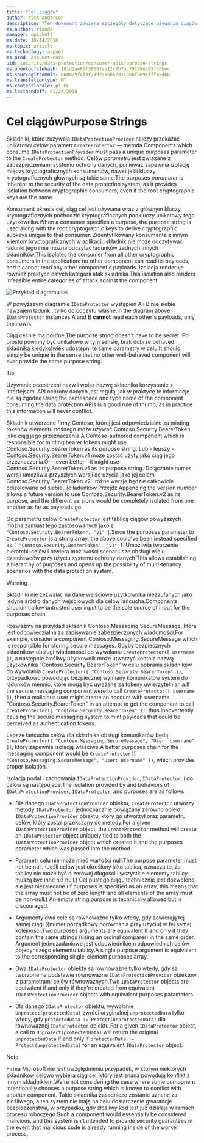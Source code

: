 ```yaml
---
title: "Cel ciągów"
author: rick-anderson
description: "Ten dokument zawiera szczegóły dotyczące używania ciągów cel w interfejsy API ochrony danych platformy ASP.NET Core."
ms.author: riande
manager: wpickett
ms.date: 10/14/2016
ms.topic: article
ms.technology: aspnet
ms.prod: asp.net-core
uid: security/data-protection/consumer-apis/purpose-strings
ms.openlocfilehash: 181d2ae85f38051ea12c7b7ac79198ec05f36bec
ms.sourcegitcommit: 060879fcf3f73d2366b5c811986f8695fff65db8
ms.translationtype: MT
ms.contentlocale: pl-PL
ms.lasthandoff: 01/24/2018
---
```

# <a name="purpose-strings"></a><span data-ttu-id="ea365-103">Cel ciągów</span><span class="sxs-lookup"><span data-stu-id="ea365-103">Purpose Strings</span></span>

<a name="data-protection-consumer-apis-purposes"></a>

<span data-ttu-id="ea365-104">Składniki, które zużywają `IDataProtectionProvider` należy przekazać unikatowy *celów* parametr `CreateProtector` — metoda.</span><span class="sxs-lookup"><span data-stu-id="ea365-104">Components which consume `IDataProtectionProvider` must pass a unique *purposes* parameter to the `CreateProtector` method.</span></span> <span data-ttu-id="ea365-105">Celów *parametru* jest związane z zabezpieczeniami systemu ochrony danych, ponieważ zapewnia izolację między kryptograficznych konsumentów, nawet jeśli kluczy kryptograficznych głównych są takie same.</span><span class="sxs-lookup"><span data-stu-id="ea365-105">The purposes *parameter* is inherent to the security of the data protection system, as it provides isolation between cryptographic consumers, even if the root cryptographic keys are the same.</span></span>

<span data-ttu-id="ea365-106">Konsument określa cel, ciąg cel jest używana wraz z głównym kluczy kryptograficznych pochodzić kryptograficznych podkluczy unikatowy tego użytkownika.</span><span class="sxs-lookup"><span data-stu-id="ea365-106">When a consumer specifies a purpose, the purpose string is used along with the root cryptographic keys to derive cryptographic subkeys unique to that consumer.</span></span> <span data-ttu-id="ea365-107">Zidentyfikowany konsumenta z innym klientom kryptograficznych w aplikacji: składnik nie może odczytywać ładunki jego i nie można odczytać ładunków żadnych innych składników.</span><span class="sxs-lookup"><span data-stu-id="ea365-107">This isolates the consumer from all other cryptographic consumers in the application: no other component can read its payloads, and it cannot read any other component's payloads.</span></span> <span data-ttu-id="ea365-108">Izolacja renderuje również praktyce całych kategorii atak składnika.</span><span class="sxs-lookup"><span data-stu-id="ea365-108">This isolation also renders infeasible entire categories of attack against the component.</span></span>

![Przykład diagramu cel](purpose-strings/_static/purposes.png)

<span data-ttu-id="ea365-110">W powyższym diagramie `IDataProtector` wystąpień A i B **nie** siebie nawzajem ładunki, tylko do odczytu własne.</span><span class="sxs-lookup"><span data-stu-id="ea365-110">In the diagram above, `IDataProtector` instances A and B **cannot** read each other's payloads, only their own.</span></span>

<span data-ttu-id="ea365-111">Ciąg cel nie ma poufne.</span><span class="sxs-lookup"><span data-stu-id="ea365-111">The purpose string doesn't have to be secret.</span></span> <span data-ttu-id="ea365-112">Po prostu powinny być unikatowe w tym sensie, brak dobrze behaved składnika kiedykolwiek udostępni te same parametry w celu.</span><span class="sxs-lookup"><span data-stu-id="ea365-112">It should simply be unique in the sense that no other well-behaved component will ever provide the same purpose string.</span></span>

>[!TIP]
> <span data-ttu-id="ea365-113">Używanie przestrzeni nazw i wpisz nazwę składnika korzystanie z interfejsami API ochrony danych jest regułą, jak w praktyce te informacje nie są zgodne.</span><span class="sxs-lookup"><span data-stu-id="ea365-113">Using the namespace and type name of the component consuming the data protection APIs is a good rule of thumb, as in practice this information will never conflict.</span></span>
>
><span data-ttu-id="ea365-114">Składnik utworzone firmy Contoso, której jest odpowiedzialne za minting tokenów elementu nośnego może używać Contoso.Security.BearerToken jako ciąg jego przeznaczenia.</span><span class="sxs-lookup"><span data-stu-id="ea365-114">A Contoso-authored component which is responsible for minting bearer tokens might use Contoso.Security.BearerToken as its purpose string.</span></span> <span data-ttu-id="ea365-115">Lub - lepszy - Contoso.Security.BearerToken.v1 może zostać użyty jako ciąg jego przeznaczenia.</span><span class="sxs-lookup"><span data-stu-id="ea365-115">Or - even better - it might use Contoso.Security.BearerToken.v1 as its purpose string.</span></span> <span data-ttu-id="ea365-116">Dołączanie numer wersji umożliwia przyszłych wersji do użycia jako jej celem Contoso.Security.BearerToken.v2 i różne wersje będzie całkowicie odizolowane od siebie, ile ładunków Przejdź.</span><span class="sxs-lookup"><span data-stu-id="ea365-116">Appending the version number allows a future version to use Contoso.Security.BearerToken.v2 as its purpose, and the different versions would be completely isolated from one another as far as payloads go.</span></span>

<span data-ttu-id="ea365-117">Od parametru celów `CreateProtector` jest tablicą ciągów powyższych można zamiast tego zastosowanych jako `[ "Contoso.Security.BearerToken", "v1" ]`.</span><span class="sxs-lookup"><span data-stu-id="ea365-117">Since the purposes parameter to `CreateProtector` is a string array, the above could've been instead specified as `[ "Contoso.Security.BearerToken", "v1" ]`.</span></span> <span data-ttu-id="ea365-118">Umożliwia tworzenie hierarchii celów i otwiera możliwości scenariusze obsługi wielu dzierżawców przy użyciu systemu ochrony danych.</span><span class="sxs-lookup"><span data-stu-id="ea365-118">This allows establishing a hierarchy of purposes and opens up the possibility of multi-tenancy scenarios with the data protection system.</span></span>

<a name="data-protection-contoso-purpose"></a>

>[!WARNING]
> <span data-ttu-id="ea365-119">Składniki nie zezwalać na dane wejściowe użytkownika niezaufanych jako jedyne źródło danych wejściowych dla celów łańcucha.</span><span class="sxs-lookup"><span data-stu-id="ea365-119">Components shouldn't allow untrusted user input to be the sole source of input for the purposes chain.</span></span>
>
><span data-ttu-id="ea365-120">Rozważmy na przykład składnik Contoso.Messaging.SecureMessage, która jest odpowiedzialna za zapisywanie zabezpieczonych wiadomości.</span><span class="sxs-lookup"><span data-stu-id="ea365-120">For example, consider a component Contoso.Messaging.SecureMessage which is responsible for storing secure messages.</span></span> <span data-ttu-id="ea365-121">Gdyby bezpiecznych składników obsługi wiadomości do wywołania `CreateProtector([ username ])`, a następnie złośliwy użytkownik może utworzyć konto z nazwą użytkownika "Contoso.Security.BearerToken" w celu pobrania składników do wywołania `CreateProtector([ "Contoso.Security.BearerToken" ])`, przypadkowo powodując bezpiecznej wymiany komunikatów system do ładunków mennic, które mogą być uważane za tokeny uwierzytelniania.</span><span class="sxs-lookup"><span data-stu-id="ea365-121">If the secure messaging component were to call `CreateProtector([ username ])`, then a malicious user might create an account with username "Contoso.Security.BearerToken" in an attempt to get the component to call `CreateProtector([ "Contoso.Security.BearerToken" ])`, thus inadvertently causing the secure messaging system to mint payloads that could be perceived as authentication tokens.</span></span>
>
><span data-ttu-id="ea365-122">Lepsze łańcucha celów dla składnika obsługi komunikatów będą `CreateProtector([ "Contoso.Messaging.SecureMessage", "User: username" ])`, który zapewnia izolację właściwe.</span><span class="sxs-lookup"><span data-stu-id="ea365-122">A better purposes chain for the messaging component would be `CreateProtector([ "Contoso.Messaging.SecureMessage", "User: username" ])`, which provides proper isolation.</span></span>

<span data-ttu-id="ea365-123">Izolacja podał i zachowania `IDataProtectionProvider`, `IDataProtector`, i do celów są następujące:</span><span class="sxs-lookup"><span data-stu-id="ea365-123">The isolation provided by and behaviors of `IDataProtectionProvider`, `IDataProtector`, and purposes are as follows:</span></span>

* <span data-ttu-id="ea365-124">Dla danego `IDataProtectionProvider` obiektu, `CreateProtector` utworzy metody `IDataProtector` jednoznacznie powiązany zarówno obiekt `IDataProtectionProvider` obiektu, który go utworzył oraz parametru celów, który został przekazany do metody.</span><span class="sxs-lookup"><span data-stu-id="ea365-124">For a given `IDataProtectionProvider` object, the `CreateProtector` method will create an `IDataProtector` object uniquely tied to both the `IDataProtectionProvider` object which created it and the purposes parameter which was passed into the method.</span></span>

* <span data-ttu-id="ea365-125">Parametr celu nie może mieć wartości null.</span><span class="sxs-lookup"><span data-stu-id="ea365-125">The purpose parameter must not be null.</span></span> <span data-ttu-id="ea365-126">(Jeśli celów jest określony jako tablica, oznacza to, że tablicy nie może być o zerowej długości i wszystkie elementy tablicy muszą być inne niż null.) Cel pustego ciągu technicznie jest dozwolone, ale jest niezalecane.</span><span class="sxs-lookup"><span data-stu-id="ea365-126">(If purposes is specified as an array, this means that the array must not be of zero length and all elements of the array must be non-null.) An empty string purpose is technically allowed but is discouraged.</span></span>

* <span data-ttu-id="ea365-127">Argumenty dwa cele są równoważne tylko wtedy, gdy zawierają tej samej ciągi ({numer porządkowy porównania przy użyciu) w tej samej kolejności.</span><span class="sxs-lookup"><span data-stu-id="ea365-127">Two purposes arguments are equivalent if and only if they contain the same strings (using an ordinal comparer) in the same order.</span></span> <span data-ttu-id="ea365-128">Argument jednozadaniowe jest odpowiednikiem odpowiednich celów pojedynczego elementu tablicy.</span><span class="sxs-lookup"><span data-stu-id="ea365-128">A single purpose argument is equivalent to the corresponding single-element purposes array.</span></span>

* <span data-ttu-id="ea365-129">Dwa `IDataProtector` obiekty są równoważne tylko wtedy, gdy są tworzone na podstawie równoważne `IDataProtectionProvider` obiektów z parametrami celów równoważnych.</span><span class="sxs-lookup"><span data-stu-id="ea365-129">Two `IDataProtector` objects are equivalent if and only if they're created from equivalent `IDataProtectionProvider` objects with equivalent purposes parameters.</span></span>

* <span data-ttu-id="ea365-130">Dla danego `IDataProtector` obiektu, wywołanie `Unprotect(protectedData)` zwróci oryginalnej `unprotectedData` tylko wtedy, gdy `protectedData := Protect(unprotectedData)` dla równoważnej `IDataProtector` obiektu.</span><span class="sxs-lookup"><span data-stu-id="ea365-130">For a given `IDataProtector` object, a call to `Unprotect(protectedData)` will return the original `unprotectedData` if and only if `protectedData := Protect(unprotectedData)` for an equivalent `IDataProtector` object.</span></span>

> [!NOTE]
> <span data-ttu-id="ea365-131">Firma Microsoft nie jest uwzględnieniu przypadek, w którym niektórych składników celowo wybiera ciąg cel, który jest znana powodują konflikt z innym składnikiem.</span><span class="sxs-lookup"><span data-stu-id="ea365-131">We're not considering the case where some component intentionally chooses a purpose string which is known to conflict with another component.</span></span> <span data-ttu-id="ea365-132">Takie składnika zasadniczo zostanie uznane za złośliwego, a ten system nie mają na celu dostarczenie gwarancje bezpieczeństwa, w przypadku, gdy złośliwy kod jest już działają w ramach procesu roboczego.</span><span class="sxs-lookup"><span data-stu-id="ea365-132">Such a component would essentially be considered malicious, and this system isn't intended to provide security guarantees in the event that malicious code is already running inside of the worker process.</span></span>
